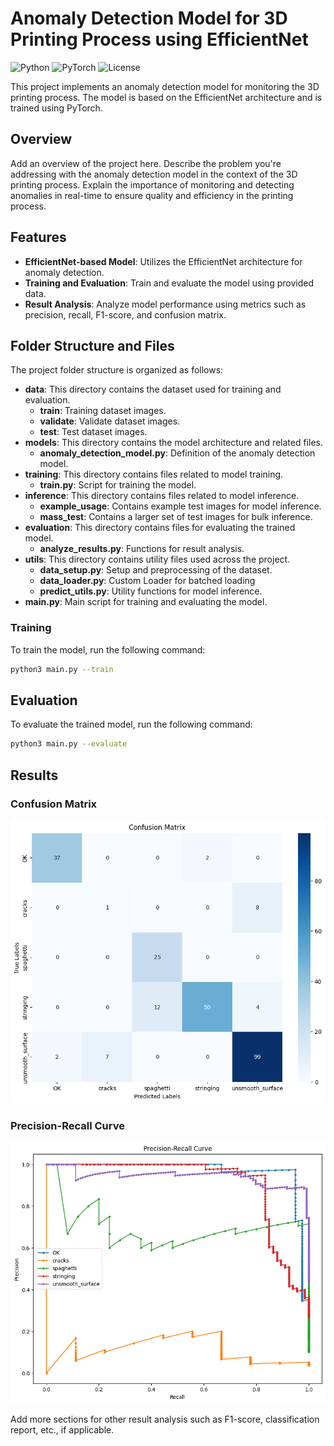 # Anomaly Detection Model for 3D Printing Process using EfficientNet

![Python](https://img.shields.io/badge/Python-3.8%2B-blue)
![PyTorch](https://img.shields.io/badge/PyTorch-1.8%2B-orange)
![License](https://img.shields.io/badge/License-MIT-green)

This project implements an anomaly detection model for monitoring the 3D printing process. The model is based on the EfficientNet architecture and is trained using PyTorch.

## Overview

Add an overview of the project here. Describe the problem you're addressing with the anomaly detection model in the context of the 3D printing process. Explain the importance of monitoring and detecting anomalies in real-time to ensure quality and efficiency in the printing process.

## Features

- **EfficientNet-based Model**: Utilizes the EfficientNet architecture for anomaly detection.
- **Training and Evaluation**: Train and evaluate the model using provided data.
- **Result Analysis**: Analyze model performance using metrics such as precision, recall, F1-score, and confusion matrix.

## Folder Structure and Files

The project folder structure is organized as follows:

- **data**: This directory contains the dataset used for training and evaluation.
  - **train**: Training dataset images.
  - **validate**: Validate dataset images.
  - **test**: Test dataset images.
- **models**: This directory contains the model architecture and related files.
  - **anomaly_detection_model.py**: Definition of the anomaly detection model.
- **training**: This directory contains files related to model training.
  - **train.py**: Script for training the model.
- **inference**: This directory contains files related to model inference.
  - **example_usage**: Contains example test images for model inference.
  - **mass_test**: Contains a larger set of test images for bulk inference.
- **evaluation**: This directory contains files for evaluating the trained model.
  - **analyze_results.py**: Functions for result analysis.
- **utils**: This directory contains utility files used across the project.
  - **data_setup.py**: Setup and preprocessing of the dataset.
  - **data_loader.py**: Custom Loader for batched loading
  - **predict_utils.py**: Utility functions for model inference.
- **main.py**: Main script for training and evaluating the model.

### Training

To train the model, run the following command:

```bash
python3 main.py --train
```

## Evaluation

To evaluate the trained model, run the following command:

```bash
python3 main.py --evaluate
```

## Results

### Confusion Matrix

![Alt Confusion Matrix](assets/confusion_matrix.png)

### Precision-Recall Curve

![Alt Precision-Recall Curve](assets/prc.png)

Add more sections for other result analysis such as F1-score, classification report, etc., if applicable.
